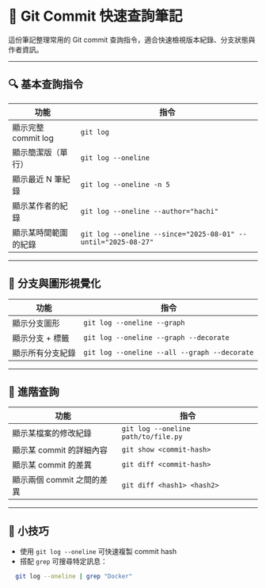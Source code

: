 # 🧠 Git Commit 快速查詢筆記

這份筆記整理常用的 Git commit 查詢指令，適合快速檢視版本紀錄、分支狀態與作者資訊。

---

## 🔍 基本查詢指令

| 功能 | 指令 |
|------|------|
| 顯示完整 commit log | `git log` |
| 顯示簡潔版（單行） | `git log --oneline` |
| 顯示最近 N 筆紀錄 | `git log --oneline -n 5` |
| 顯示某作者的紀錄 | `git log --oneline --author="hachi"` |
| 顯示某時間範圍的紀錄 | `git log --oneline --since="2025-08-01" --until="2025-08-27"` |

---

## 🌿 分支與圖形視覺化

| 功能 | 指令 |
|------|------|
| 顯示分支圖形 | `git log --oneline --graph` |
| 顯示分支 + 標籤 | `git log --oneline --graph --decorate` |
| 顯示所有分支紀錄 | `git log --oneline --all --graph --decorate` |

---

## 🧪 進階查詢

| 功能 | 指令 |
|------|------|
| 顯示某檔案的修改紀錄 | `git log --oneline path/to/file.py` |
| 顯示某 commit 的詳細內容 | `git show <commit-hash>` |
| 顯示某 commit 的差異 | `git diff <commit-hash>` |
| 顯示兩個 commit 之間的差異 | `git diff <hash1> <hash2>` |

---

## 📌 小技巧

- 使用 `git log --oneline` 可快速複製 commit hash
- 搭配 `grep` 可搜尋特定訊息：

```bash
  git log --oneline | grep "Docker"
```
